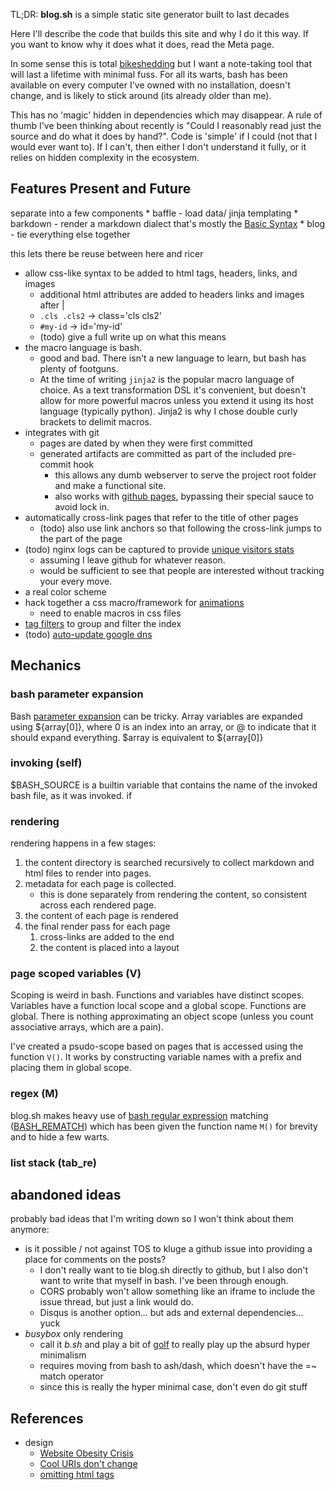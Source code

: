 TL;DR: **blog.sh** is a simple static site generator built to last decades

Here I'll describe the code that builds this site and why I do it this way.
If you want to know why it does what it does, read the Meta page.

In some sense this is total [bikeshedding](https://en.wikipedia.org/wiki/Law_of_triviality)
but I want a note-taking tool that will last a lifetime with minimal fuss.
For all its warts, bash 
    has been available on every computer I've owned with no installation,
    doesn't change, 
    and is likely to stick around (its already older than me).
    
This has no 'magic' hidden in dependencies which may disappear.
A rule of thumb I've been thinking about recently is "Could I reasonably read just the source and do what it does by hand?".
Code is 'simple' if I could (not that I would ever want to).
If I can't, then either I don't understand it fully, or it relies on hidden complexity in the ecosystem.

## Features Present and Future
separate into a few components
    * baffle - load data/ jinja templating
    * barkdown - render a markdown dialect that's mostly the [Basic Syntax](https://www.markdownguide.org/cheat-sheet/#basic-syntax)
    * blog - tie everything else together
    
this lets there be reuse between here and ricer
* allow css-like syntax to be added to html tags, headers, links, and images
    * additional html attributes are added to headers links and images after |
    * `.cls .cls2` -> class='cls cls2'
    * `#my-id` -> id='my-id'
    * (todo) give a full write up on what this means
* the macro language is bash.
    * good and bad. There isn't a new language to learn, but bash has plenty of footguns.
    * At the time of writing `jinja2` is the popular macro language of choice.
        As a text transformation DSL it's convenient, but doesn't allow for more powerful macros unless you extend it
        using its host language (typically python). Jinja2 is why I chose double curly brackets to delimit macros.
* integrates with git
    * pages are dated by when they were first committed
    * generated artifacts are committed as part of the included pre-commit hook
        - this allows any dumb webserver to serve the project root folder and make a functional site.
        - also works with [github pages](https://pages.github.com/), bypassing their special sauce to avoid lock in.
* automatically cross-link pages that refer to the title of other pages
    - (todo) also use link anchors so that following the cross-link jumps to the part of the page
* (todo) nginx logs can be captured to provide [unique visitors stats](https://serverfault.com/questions/447370/how-to-count-unique-visitors-in-an-nginx-access-log)
    * assuming I leave github for whatever reason.
    * would be sufficient to see that people are interested without tracking your every move.
* a real color scheme
* hack together a css macro/framework for [animations](https://medium.com/@dtinth/spring-animation-in-css-2039de6e1a03)
    * need to enable macros in css files
* [tag filters](https://webdesign.tutsplus.com/tutorials/how-to-build-a-filtering-component-in-pure-css--cms-33111)
    to group and filter the index
* (todo) [auto-update google dns](https://gist.github.com/cyrusboadway/5a7b715665f33c237996)


## Mechanics
### bash parameter expansion
Bash [parameter expansion](https://wiki-dev.bash-hackers.org/syntax/pe) can be tricky.
Array variables are expanded using ${array[0]}, where 0 is an index into an array, or @ to indicate
that it should expand everything.
$array is equivalent to ${array[0]}
### invoking (self)
$BASH_SOURCE is a builtin variable that contains the name of the invoked bash file, as it was invoked.
if
### rendering
rendering happens in a few stages:
1. the content directory is searched recursively to collect markdown and html files to render into pages.
2. metadata for each page is collected.
    * this is done separately from rendering the content, so consistent across each rendered page.
3. the content of each page is rendered
4. the final render pass for each page
    1. cross-links are added to the end
    2. the content is placed into a layout
### page scoped variables (V)
Scoping is weird in bash. Functions and variables have distinct scopes.
Variables have a function local scope and a global scope. Functions are global.
There is nothing approximating an object scope (unless you count associative arrays, which are a pain).

I've created a psudo-scope based on pages that is accessed using the function `V()`.
It works by constructing variable names with a prefix and placing them in global scope.
### regex (M)
blog.sh makes heavy use of
    [bash regular expression](https://www.gnu.org/software/bash/manual/html_node/Pattern-Matching.html#Pattern-Matching)
    matching ([BASH_REMATCH](https://www.gnu.org/software/bash/manual/html_node/Bash-Variables.html#index-BASH_005fREMATCH))
    which has been given the function name `M()` for brevity and to hide a few warts.
### list stack (tab_re)

## abandoned ideas
probably bad ideas that I'm writing down so I won't think about them anymore:
* is it possible / not against TOS to kluge a github issue into providing a place for comments on the posts?
    - I don't really want to tie blog.sh directly to github, but I also don't want to write that myself in bash. I've
        been through enough.
    - CORS probably won't allow something like an iframe to include the issue thread, but just a link would do.
    - Disqus is another option... but ads and external dependencies... yuck
* *busybox* only rendering
    - call it *b.sh* and play a bit of [golf](https://code.golf/) to really play up the absurd hyper minimalism
    - requires moving from bash to ash/dash, which doesn't have the =~ match operator
    - since this is really the hyper minimal case, don't even do git stuff
    
## References
* design
    * [Website Obesity Crisis](https://idlewords.com/talks/website_obesity.htm)
    * [Cool URIs don't change](https://www.w3.org/Provider/Style/URI)
    * [omitting html tags](https://google.github.io/styleguide/htmlcssguide.html#Optional_Tags)
